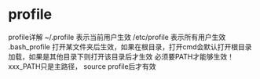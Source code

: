 # profile
profile详解
~/.profile 表示当前用户生效
/etc/profile 表示所有用户生效
.bash_profile 打开某文件夹后生效，如果在根目录，打开cmd会默认打开根目录加载，如果是其他目录下则打开该目录后才生效
必须要PATH才能够生效！ xxx_PATH只是主路径， source profile后才有效
